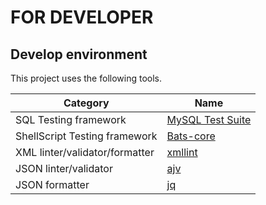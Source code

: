 # FOR DEVELOPER

## Develop environment

This project uses the following tools.

|Category                      |Name                                                                                      |
|------------------------------|------------------------------------------------------------------------------------------|
|SQL Testing framework         |[MySQL Test Suite](https://dev.mysql.com/doc/extending-mysql/8.0/en/mysql-test-suite.html)|
|ShellScript Testing framework |[Bats-core](https://github.com/bats-core/bats-core)                                       |
|XML linter/validator/formatter|[xmllint](http://xmlsoft.org/)                                                            |
|JSON linter/validator         |[ajv](https://ajv.js.org/)                                                                |
|JSON formatter                |[jq](https://stedolan.github.io/jq/)                                                      |
